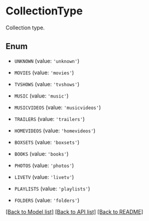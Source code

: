 # CollectionType

Collection type.

## Enum

* `UNKNOWN` (value: `'unknown'`)

* `MOVIES` (value: `'movies'`)

* `TVSHOWS` (value: `'tvshows'`)

* `MUSIC` (value: `'music'`)

* `MUSICVIDEOS` (value: `'musicvideos'`)

* `TRAILERS` (value: `'trailers'`)

* `HOMEVIDEOS` (value: `'homevideos'`)

* `BOXSETS` (value: `'boxsets'`)

* `BOOKS` (value: `'books'`)

* `PHOTOS` (value: `'photos'`)

* `LIVETV` (value: `'livetv'`)

* `PLAYLISTS` (value: `'playlists'`)

* `FOLDERS` (value: `'folders'`)

[[Back to Model list]](../README.md#documentation-for-models) [[Back to API list]](../README.md#documentation-for-api-endpoints) [[Back to README]](../README.md)


